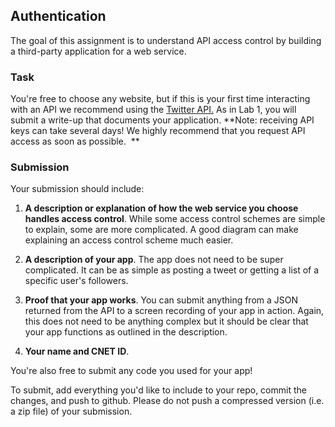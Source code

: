 ## Authentication

The goal of this assignment is to understand API access control by
building a third-party application for a web service. 

### Task

You're free to
choose any website, but if this is your first time interacting with an
API we recommend using the [Twitter
API.](https://developer.twitter.com/en/docs/apps/overview)
As in Lab 1, you will submit a write-up
that documents your application. **Note: receiving API keys can take
several days! We highly recommend that you request API access as soon as
possible.  **

### Submission

Your submission should include:

1. **A description or explanation of how the web service you choose
handles access control**. While some access control schemes are simple
to explain, some are more complicated. A good diagram can make
explaining an access control scheme much easier. 

2. **A description of your app**. The app does not need to be super
complicated. It can be as simple as posting a tweet or getting a list of
a specific user's followers. 

3. **Proof that your app works**. You can submit anything from a JSON
returned from the API to a screen recording of your app in action.
Again, this does not need to be anything complex but it should be clear
that your app functions as outlined in the description. 

4. **Your name and CNET ID**.

You're also free to submit any code you used for your app!

To submit, add everything you'd like to include to your repo, commit 
the changes, and push to github. Please do not push a compressed
version (i.e. a zip file) of your submission. 
